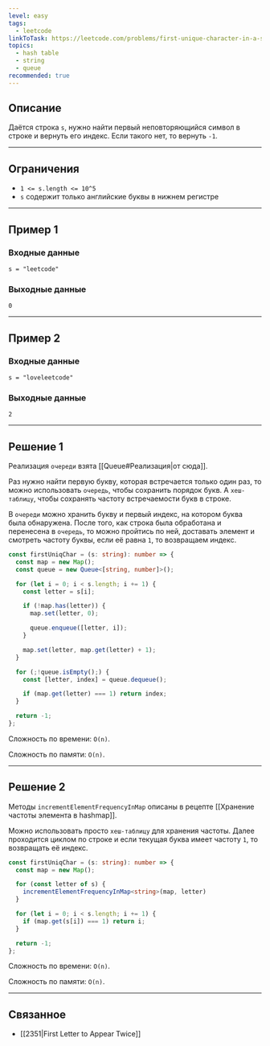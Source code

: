 ```yaml
---
level: easy
tags:
  - leetcode
linkToTask: https://leetcode.com/problems/first-unique-character-in-a-string/
topics:
  - hash table
  - string
  - queue
recommended: true
---
```

## Описание

Даётся строка `s`, нужно найти первый неповторяющийся символ в строке и вернуть его индекс. Если такого нет, то вернуть `-1`.

---
## Ограничения

- `1 <= s.length <= 10^5`
- `s` содержит только английские буквы в нижнем регистре

---
## Пример 1

### Входные данные

```
s = "leetcode"
```
### Выходные данные

```
0
```

---
## Пример 2

### Входные данные

```
s = "loveleetcode"
```
### Выходные данные

```
2
```

---
## Решение 1

Реализация `очереди` взята [[Queue#Реализация|от сюда]].

Раз нужно найти первую букву, которая встречается только один раз, то можно использовать `очередь`, чтобы сохранить порядок букв. А `хеш-таблицу`, чтобы сохранять частоту встречаемости букв в строке.

В `очереди` можно хранить букву и первый индекс, на котором буква была обнаружена. После того, как строка была обработана и перенесена в `очередь`, то можно пройтись по ней, доставать элемент и смотреть частоту буквы, если её равна `1`, то возвращаем индекс.

```typescript
const firstUniqChar = (s: string): number => {
  const map = new Map();
  const queue = new Queue<[string, number]>();

  for (let i = 0; i < s.length; i += 1) {
    const letter = s[i];

    if (!map.has(letter)) {
      map.set(letter, 0);

      queue.enqueue([letter, i]);
    }

    map.set(letter, map.get(letter) + 1);
  }

  for (;!queue.isEmpty();) {
    const [letter, index] = queue.dequeue();

    if (map.get(letter) === 1) return index;
  }

  return -1;
};
```

Сложность по времени: `O(n)`.

Сложность по памяти: `O(n)`.

---
## Решение 2

Методы `incrementElementFrequencyInMap` описаны в рецепте [[Хранение частоты элемента в hashmap]].

Можно использовать просто `хеш-таблицу` для хранения частоты. Далее проходится циклом по строке и если текущая буква имеет частоту `1`, то возвращать её индекс.

```typescript
const firstUniqChar = (s: string): number => {
  const map = new Map();

  for (const letter of s) {
    incrementElementFrequencyInMap<string>(map, letter)
  }

  for (let i = 0; i < s.length; i += 1) {
    if (map.get(s[i]) === 1) return i;
  }

  return -1;
};
```

Сложность по времени: `O(n)`.

Сложность по памяти: `O(n)`.

---
## Связанное

- [[2351|First Letter to Appear Twice]]